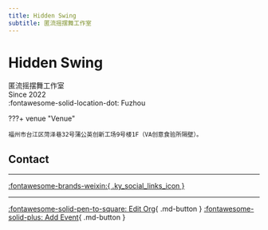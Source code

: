 ```yaml
---
title: Hidden Swing
subtitle: 匿流摇摆舞工作室
---
```


# Hidden Swing

匿流摇摆舞工作室  
Since 2022  
:fontawesome-solid-location-dot: Fuzhou  


???+ venue "Venue"

    福州市台江区菏泽巷32号蒲公英创新工场9号楼1F（VA创意食验所隔壁）。  

## Contact


---

 [:fontawesome-brands-weixin:{ .ky_social_links_icon }](# "匿流摇摆舞工作室")

---

[:fontawesome-solid-pen-to-square: Edit Org](https://github.com/swingdance/orgs/issues/new?assignees=&labels=update+org&projects=&template=03-update_entity.yml&title=Update%20Org%3A%20zh_CN%20%E2%80%A2%20Hidden%20Swing&region=zh_CN&id=hidden-swing&name=Hidden%20Swing){ .md-button } [:fontawesome-solid-plus: Add Event](https://github.com/swingdance/events/issues/new?assignees=&labels=add+event&projects=&template=02-add_entity.yml&title=Add%20Event%3A%20zh_CN%20%E2%80%A2%20%3CName%3E&region=zh_CN&province=Fujian&city=Fuzhou&org_id=hidden-swing){ .md-button }
